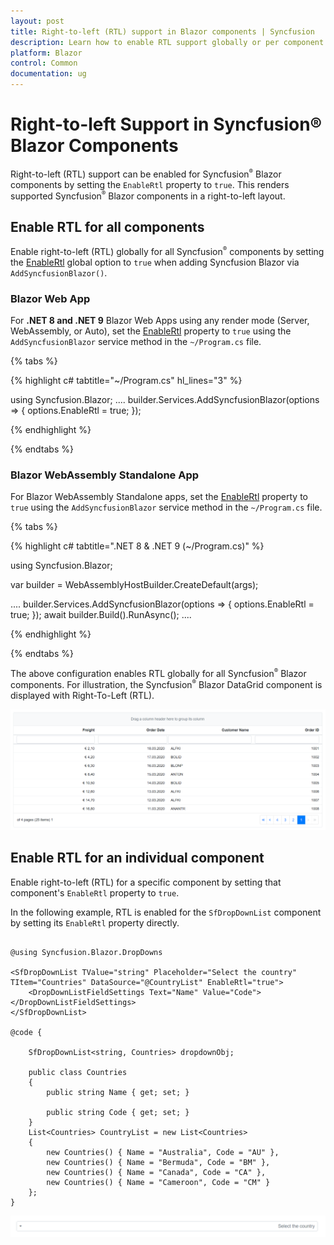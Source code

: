 ```yaml
---
layout: post
title: Right-to-left (RTL) support in Blazor components | Syncfusion
description: Learn how to enable RTL support globally or per component for Syncfusion Blazor components in Blazor Web App, Blazor WASM standalone, and Blazor Server App.
platform: Blazor
control: Common
documentation: ug
---
```


# Right-to-left Support in Syncfusion® Blazor Components

Right-to-left (RTL) support can be enabled for Syncfusion<sup style="font-size:70%">&reg;</sup> Blazor components by setting the `EnableRtl` property to `true`. This renders supported Syncfusion<sup style="font-size:70%">&reg;</sup> Blazor components in a right-to-left layout.

## Enable RTL for all components

Enable right-to-left (RTL) globally for all Syncfusion<sup style="font-size:70%">&reg;</sup> components by setting the [EnableRtl](https://help.syncfusion.com/cr/blazor/Syncfusion.Blazor.GlobalOptions.html#Syncfusion_Blazor_GlobalOptions_EnableRtl) global option to `true` when adding Syncfusion Blazor via `AddSyncfusionBlazor()`.

### Blazor Web App

For **.NET 8 and .NET 9** Blazor Web Apps using any render mode (Server, WebAssembly, or Auto), set the [EnableRtl](https://help.syncfusion.com/cr/blazor/Syncfusion.Blazor.GlobalOptions.html#Syncfusion_Blazor_GlobalOptions_EnableRtl) property to `true` using the `AddSyncfusionBlazor` service method in the `~/Program.cs` file.

{% tabs %}

{% highlight c# tabtitle="~/Program.cs" hl_lines="3" %}

using Syncfusion.Blazor;
....
builder.Services.AddSyncfusionBlazor(options => { options.EnableRtl = true; });


{% endhighlight %}

{% endtabs %}

### Blazor WebAssembly Standalone App

For Blazor WebAssembly Standalone apps, set the [EnableRtl](https://help.syncfusion.com/cr/blazor/Syncfusion.Blazor.GlobalOptions.html#Syncfusion_Blazor_GlobalOptions_EnableRtl) property to `true` using the `AddSyncfusionBlazor` service method in the `~/Program.cs` file.

{% tabs %}

{% highlight c# tabtitle=".NET 8 & .NET 9 (~/Program.cs)" %}

using Syncfusion.Blazor;

var builder = WebAssemblyHostBuilder.CreateDefault(args);

....
builder.Services.AddSyncfusionBlazor(options => { options.EnableRtl = true; });
await builder.Build().RunAsync();
....

{% endhighlight %}

{% endtabs %}

The above configuration enables RTL globally for all Syncfusion<sup style="font-size:70%">&reg;</sup> Blazor components. For illustration, the Syncfusion<sup style="font-size:70%">&reg;</sup> Blazor DataGrid component is displayed with Right-To-Left (RTL).

![Blazor DataGrid rendered in a right-to-left layout](images/rtegrid.png)

## Enable RTL for an individual component

Enable right-to-left (RTL) for a specific component by setting that component's `EnableRtl` property to `true`.

In the following example, RTL is enabled for the `SfDropDownList` component by setting its `EnableRtl` property directly.

```cshtml

@using Syncfusion.Blazor.DropDowns

<SfDropDownList TValue="string" Placeholder="Select the country" TItem="Countries" DataSource="@CountryList" EnableRtl="true">
    <DropDownListFieldSettings Text="Name" Value="Code"></DropDownListFieldSettings>
</SfDropDownList>

@code {

    SfDropDownList<string, Countries> dropdownObj;

    public class Countries
    {
        public string Name { get; set; }

        public string Code { get; set; }
    }
    List<Countries> CountryList = new List<Countries>
    {
        new Countries() { Name = "Australia", Code = "AU" },
        new Countries() { Name = "Bermuda", Code = "BM" },
        new Countries() { Name = "Canada", Code = "CA" },
        new Countries() { Name = "Cameroon", Code = "CM" }
    };
}

```

![Blazor DropDownList rendered in a right-to-left layout](images/righttoleft.png)
